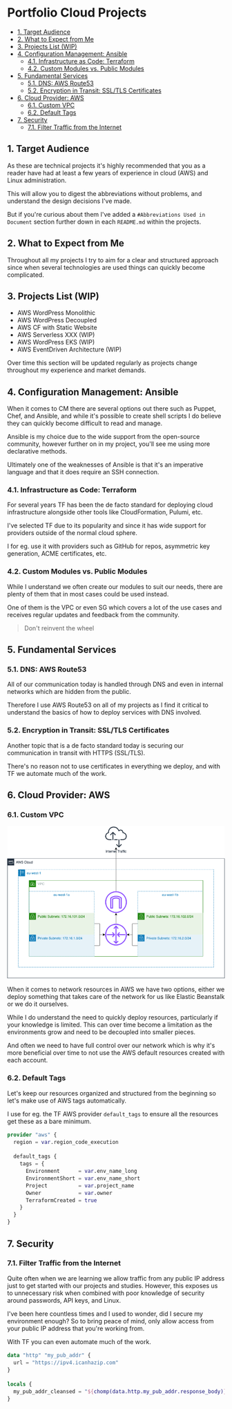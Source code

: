 # Portfolio Cloud Projects

- [1. Target Audience](#1-target-audience)
- [2. What to Expect from Me](#2-what-to-expect-from-me)
- [3. Projects List (WIP)](#3-projects-list-wip)
- [4. Configuration Management: Ansible](#4-configuration-management-ansible)
  - [4.1. Infrastructure as Code: Terraform](#41-infrastructure-as-code-terraform)
  - [4.2. Custom Modules vs. Public Modules](#42-custom-modules-vs-public-modules)
- [5. Fundamental Services](#5-fundamental-services)
  - [5.1. DNS: AWS Route53](#51-dns-aws-route53)
  - [5.2. Encryption in Transit: SSL/TLS Certificates](#52-encryption-in-transit-ssltls-certificates)
- [6. Cloud Provider: AWS](#6-cloud-provider-aws)
  - [6.1. Custom VPC](#61-custom-vpc)
  - [6.2. Default Tags](#62-default-tags)
- [7. Security](#7-security)
  - [7.1. Filter Traffic from the Internet](#71-filter-traffic-from-the-internet)

## 1. Target Audience

As these are technical projects it's highly recommended that you as a reader have had at least a few years of experience in cloud (AWS) and Linux administration.

This will allow you to digest the abbreviations without problems, and understand the design decisions I've made.

But if you're curious about them I've added a `#Abbreviations Used in Document` section further down in each `README.md` within the projects.

## 2. What to Expect from Me

Throughout all my projects I try to aim for a clear and structured approach since when several technologies are used things can quickly become complicated.

## 3. Projects List (WIP)

- AWS WordPress Monolithic
- AWS WordPress Decoupled
- AWS CF with Static Website
- AWS Serverless XXX (WIP)
- AWS WordPress EKS (WIP)
- AWS EventDriven Architecture (WIP)

Over time this section will be updated regularly as projects change throughout my experience and market demands.

## 4. Configuration Management: Ansible

When it comes to CM there are several options out there such as Puppet, Chef, and Ansible, and while it's possible to create shell scripts I do believe they can quickly become difficult to read and manage.

Ansible is my choice due to the wide support from the open-source community, however further on in my project, you'll see me using more declarative methods.

Ultimately one of the weaknesses of Ansible is that it's an imperative language and that it does require an SSH connection.

### 4.1. Infrastructure as Code: Terraform

For several years TF has been the de facto standard for deploying cloud infrastructure alongside other tools like CloudFormation, Pulumi, etc.

I've selected TF due to its popularity and since it has wide support for providers outside of the normal cloud sphere.

I for eg. use it with providers such as GitHub for repos, asymmetric key generation, ACME certificates, etc.

### 4.2. Custom Modules vs. Public Modules

While I understand we often create our modules to suit our needs, there are plenty of them that in most cases could be used instead.

One of them is the VPC or even SG which covers a lot of the use cases and receives regular updates and feedback from the community.

> Don't reinvent the wheel

## 5. Fundamental Services

### 5.1. DNS: AWS Route53

All of our communication today is handled through DNS and even in internal networks which are hidden from the public.

Therefore I use AWS Route53 on all of my projects as I find it critical to understand the basics of how to deploy services with DNS involved.

### 5.2. Encryption in Transit: SSL/TLS Certificates

Another topic that is a de facto standard today is securing our communication in transit with HTTPS (SSL/TLS).

There's no reason not to use certificates in everything we deploy, and with TF we automate much of the work.

## 6. Cloud Provider: AWS

### 6.1. Custom VPC

![Custom VPC Architecture Overview](images/aws-architecture-custom-vpc.drawio.png)

When it comes to network resources in AWS we have two options, either we deploy something that takes care of the network for us like Elastic Beanstalk or we do it ourselves.

While I do understand the need to quickly deploy resources, particularly if your knowledge is limited. This can over time become a limitation as the environments grow and need to be decoupled into smaller pieces.

And often we need to have full control over our network which is why it's more beneficial over time to not use the AWS default resources created with each account.

### 6.2. Default Tags

Let's keep our resources organized and structured from the beginning so let's make use of AWS tags automatically.

I use for eg. the TF AWS provider `default_tags` to ensure all the resources get these as a bare minimum.

```terraform
provider "aws" {
  region = var.region_code_execution

  default_tags {
    tags = {
      Environment      = var.env_name_long
      EnvironmentShort = var.env_name_short
      Project          = var.project_name
      Owner            = var.owner
      TerraformCreated = true
    }
  }
}
```

## 7. Security

### 7.1. Filter Traffic from the Internet

Quite often when we are learning we allow traffic from any public IP address just to get started with our projects and studies. However, this exposes us to unnecessary risk when combined with poor knowledge of security around passwords, API keys, and Linux.

I've been here countless times and I used to wonder, did I secure my environment enough? So to bring peace of mind, only allow access from your public IP address that you're working from.

With TF you can even automate much of the work.

```terraform
data "http" "my_pub_addr" {
  url = "https://ipv4.icanhazip.com"
}

locals {
  my_pub_addr_cleansed = "${chomp(data.http.my_pub_addr.response_body)}/32"
}
```

